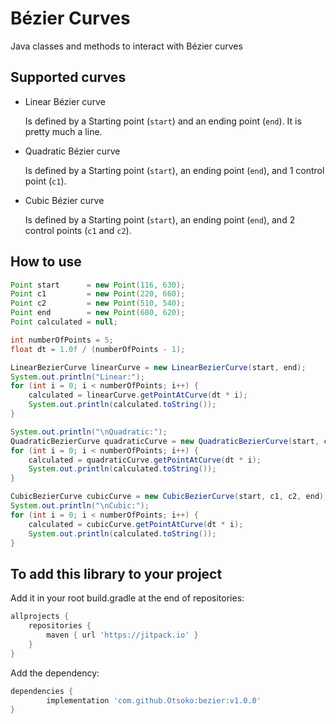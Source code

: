 # Bézier Curves #

Java classes and methods to interact with Bézier curves

## Supported curves ##
* Linear Bézier curve

  Is defined by a Starting point (`start`) and an ending point (`end`). It is pretty much a line.
  
* Quadratic Bézier curve

    Is defined by a Starting point (`start`), an ending point (`end`), and 1 control point (`c1`).
    
* Cubic Bézier curve

    Is defined by a Starting point (`start`), an ending point (`end`), and 2 control points (`c1` and `c2`).

## How to use ##

```java
Point start      = new Point(116, 630);
Point c1         = new Point(220, 660);
Point c2         = new Point(510, 540);
Point end        = new Point(680, 620);
Point calculated = null;

int numberOfPoints = 5;
float dt = 1.0f / (numberOfPoints - 1);

LinearBezierCurve linearCurve = new LinearBezierCurve(start, end);
System.out.println("Linear:");
for (int i = 0; i < numberOfPoints; i++) {
    calculated = linearCurve.getPointAtCurve(dt * i);
    System.out.println(calculated.toString());
}

System.out.println("\nQuadratic:");
QuadraticBezierCurve quadraticCurve = new QuadraticBezierCurve(start, c1, end);
for (int i = 0; i < numberOfPoints; i++) {
    calculated = quadraticCurve.getPointAtCurve(dt * i);
    System.out.println(calculated.toString());
}

CubicBezierCurve cubicCurve = new CubicBezierCurve(start, c1, c2, end);
System.out.println("\nCubic:");
for (int i = 0; i < numberOfPoints; i++) {
    calculated = cubicCurve.getPointAtCurve(dt * i);
    System.out.println(calculated.toString());
}
```

## To add this library to your project ##
Add it in your root build.gradle at the end of repositories:
```gradle
allprojects {
    repositories {
        maven { url 'https://jitpack.io' }
    }
}
```
Add the dependency:
```gradle
dependencies {
        implementation 'com.github.Otsoko:bezier:v1.0.0'
}
```